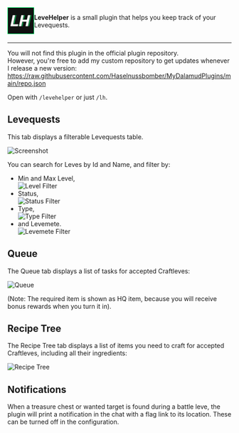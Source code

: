 <img align="left" src="LeveHelper/Assets/Icon.png" width="60px" height="60px" alt="LeveHelper"/>

**LeveHelper** is a small plugin that helps you keep track of your Levequests.<br/>
<br/>
<hr>

You will not find this plugin in the official plugin repository.  
However, you're free to add my custom repository to get updates whenever I release a new version:  
https://raw.githubusercontent.com/Haselnussbomber/MyDalamudPlugins/main/repo.json

Open with `/levehelper` or just `/lh`.

## Levequests

This tab displays a filterable Levequests table.

![Screenshot](https://github.com/user-attachments/assets/2f56a0dc-9ae8-4ff2-904b-95b498ca656e)

You can search for Leves by Id and Name, and filter by:

- Min and Max Level,  
  ![Level Filter](https://github.com/user-attachments/assets/eb11aa68-ad3e-4939-a2b5-eefc362faf41)
- Status,  
  ![Status Filter](https://github.com/user-attachments/assets/d8edcdd7-1e4a-4732-b0cf-bfaa12901802)
- Type,  
  ![Type Filter](https://github.com/user-attachments/assets/87af0d29-0a80-469b-97f3-7b77708649be)
- and Levemete.  
  ![Levemete Filter](https://github.com/user-attachments/assets/531831b2-7933-4032-98cf-d3559d7fa2ca)

## Queue

The Queue tab displays a list of tasks for accepted Craftleves:

![Queue](https://github.com/user-attachments/assets/156f397c-b015-4ae0-b67d-865418aa5500)

(Note: The required item is shown as HQ item, because you will receive bonus rewards when you turn it in).

## Recipe Tree

The Recipe Tree tab displays a list of items you need to craft for accepted Craftleves, including all their ingredients:

![Recipe Tree](https://github.com/user-attachments/assets/21a90b95-f81e-4928-bbd2-3664f877dd9f)

## Notifications

When a treasure chest or wanted target is found during a battle leve, the plugin will print a notification in the chat with a flag link to its location. These can be turned off in the configuration.
